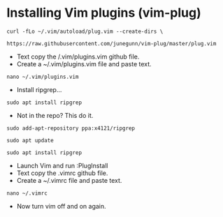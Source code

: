 # Installing Vim plugins (vim-plug)

`curl -fLo ~/.vim/autoload/plug.vim --create-dirs \`

`https://raw.githubusercontent.com/junegunn/vim-plug/master/plug.vim`

- Text copy the /.vim/plugins.vim github file.
- Create a ~/.vim/plugins.vim file and paste text.

`nano ~/.vim/plugins.vim`

- Install ripgrep...

`sudo apt install ripgrep`

- Not in the repo? This do it.

`sudo add-apt-repository ppa:x4121/ripgrep`

`sudo apt update`

`sudo apt install ripgrep`

- Launch Vim and run :PlugInstall
- Text copy the .vimrc github file.
- Create a ~/.vimrc file and paste text.

`nano ~/.vimrc`

- Now turn vim off and on again.
